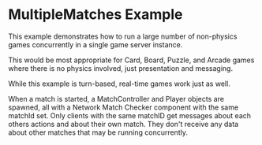 # MultipleMatches Example

This example demonstrates how to run a large number of non-physics games concurrently in a single game server instance.

This would be most appropriate for Card, Board, Puzzle, and Arcade games where there is no physics involved, just presentation and messaging.

While this example is turn-based, real-time games work just as well.

When a match is started, a MatchController and Player objects are spawned, all with a Network Match Checker component with the same matchId set.  Only clients with the same matchID get messages about each others actions and about their own match.  They don't receive any data about other matches that may be running concurrently.
